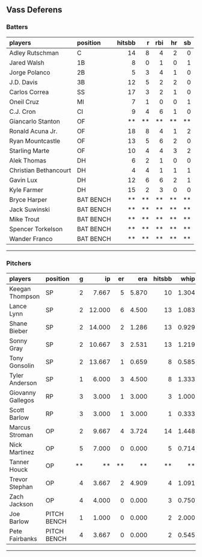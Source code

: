 ## Vass Deferens

### Batters

 
|players               |position  | hitsbb|  r| rbi| hr| sb| 
|:---------------------|:---------|------:|--:|---:|--:|--:| 
|Adley Rutschman       |C         |     14|  8|   4|  2|  0| 
|Jared Walsh           |1B        |      8|  0|   1|  0|  1| 
|Jorge Polanco         |2B        |      5|  3|   4|  1|  0| 
|J.D. Davis            |3B        |     12|  5|   2|  2|  0| 
|Carlos Correa         |SS        |     17|  3|   2|  1|  0| 
|Oneil Cruz            |MI        |      7|  1|   0|  0|  1| 
|C.J. Cron             |CI        |      9|  4|   6|  1|  0| 
|Giancarlo Stanton     |OF        |     **| **|  **| **| **| 
|Ronald Acuna Jr.      |OF        |     18|  8|   4|  1|  2| 
|Ryan Mountcastle      |OF        |     13|  5|   6|  2|  0| 
|Starling Marte        |OF        |     10|  4|   4|  3|  2| 
|Alek Thomas           |DH        |      6|  2|   1|  0|  0| 
|Christian Bethancourt |DH        |      4|  4|   1|  1|  1| 
|Gavin Lux             |DH        |     12|  6|   6|  2|  1| 
|Kyle Farmer           |DH        |     15|  2|   3|  0|  0| 
|Bryce Harper          |BAT BENCH |     **| **|  **| **| **| 
|Jack Suwinski         |BAT BENCH |     **| **|  **| **| **| 
|Mike Trout            |BAT BENCH |     **| **|  **| **| **| 
|Spencer Torkelson     |BAT BENCH |     **| **|  **| **| **| 
|Wander Franco         |BAT BENCH |     **| **|  **| **| **| 


* * *

### Pitchers

 
|players           |position    |  g|     ip| er|   era| hitsbb|  whip| so|  w| sv| 
|:-----------------|:-----------|--:|------:|--:|-----:|------:|-----:|--:|--:|--:| 
|Keegan Thompson   |SP          |  2|  7.667|  5| 5.870|     10| 1.304|  5|  1|  0| 
|Lance Lynn        |SP          |  2| 12.000|  6| 4.500|     13| 1.083| 12|  1|  0| 
|Shane Bieber      |SP          |  2| 14.000|  2| 1.286|     13| 0.929| 14|  2|  0| 
|Sonny Gray        |SP          |  2| 10.667|  3| 2.531|     13| 1.219| 15|  1|  0| 
|Tony Gonsolin     |SP          |  2| 13.667|  1| 0.659|      8| 0.585| 11|  2|  0| 
|Tyler Anderson    |SP          |  1|  6.000|  3| 4.500|      8| 1.333|  4|  0|  0| 
|Giovanny Gallegos |RP          |  3|  3.000|  1| 3.000|      3| 1.000|  2|  0|  0| 
|Scott Barlow      |RP          |  3|  3.000|  1| 3.000|      1| 0.333|  6|  0|  2| 
|Marcus Stroman    |OP          |  2|  9.667|  4| 3.724|     14| 1.448| 10|  0|  0| 
|Nick Martinez     |OP          |  5|  7.000|  0| 0.000|      5| 0.714|  7|  0|  0| 
|Tanner Houck      |OP          | **|     **| **|    **|     **|    **| **| **| **| 
|Trevor Stephan    |OP          |  4|  3.667|  2| 4.909|      4| 1.091|  6|  0|  0| 
|Zach Jackson      |OP          |  4|  4.000|  0| 0.000|      3| 0.750|  5|  0|  0| 
|Joe Barlow        |PITCH BENCH |  1|  1.000|  0| 0.000|      2| 2.000|  1|  0|  0| 
|Pete Fairbanks    |PITCH BENCH |  4|  3.667|  0| 0.000|      2| 0.545|  5|  0|  0| 


* * *


